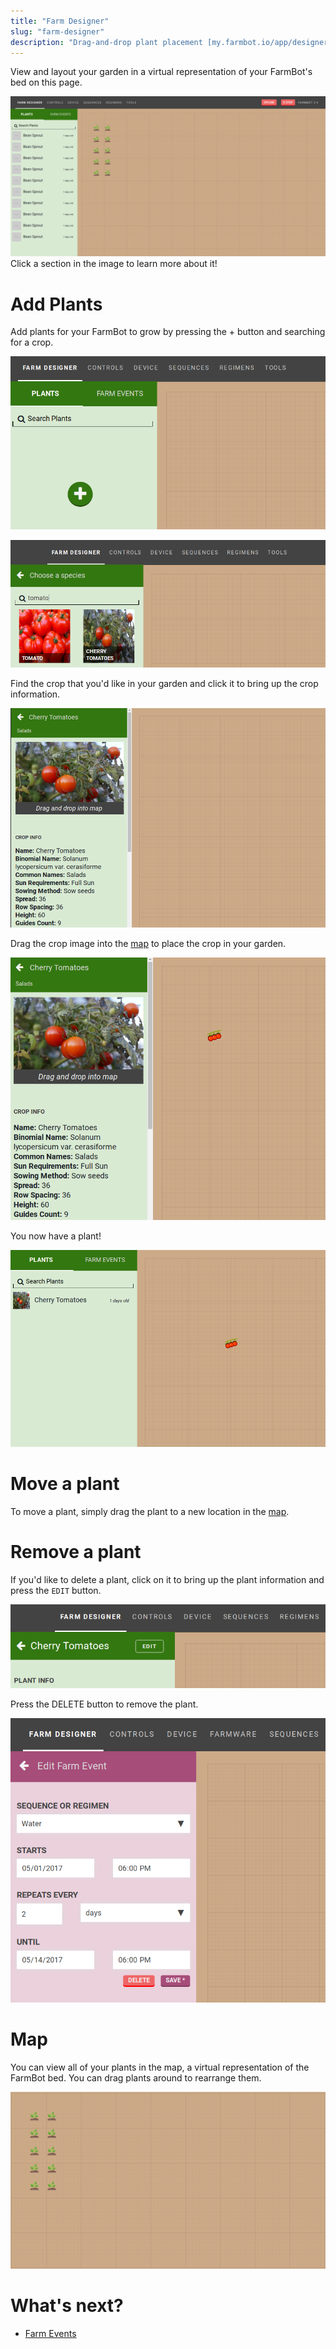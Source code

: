 ```yaml
---
title: "Farm Designer"
slug: "farm-designer"
description: "Drag-and-drop plant placement [my.farmbot.io/app/designer](http://my.farmbot.io/app/designer)"
---
```


View and layout your garden in a virtual representation of your FarmBot's bed on this page.

<div class="nav-image">
  <img class="nav-image" src="_images/sprouts.png" alt="Farm Designer" />
  <a href="https://software.farmbot.io/docs/farm-designer#add-plants" style="top: 8%; left: 0%; width: 21.5%; height: 91%;"></a>
  <a href="https://software.farmbot.io/docs/farm-designer#map" style="top: 8%; left: 21.5%; width: 78%; height: 91%;"></a>
</div>
<figcaption class="caption">Click a section in the image to learn more about it!</figcaption>



# Add Plants



<p>Add plants for your FarmBot to grow by pressing the <span class="fb-circle-button fb-green">+</span> button and searching for a crop.<p>



![add.png](_images/add.png)



![tomato.png](_images/tomato.png)

Find the crop that you'd like in your garden and click it to bring up the crop information.

![cherry_tomato.png](_images/cherry_tomato.png)

Drag the crop image into the [map](#map) to place the crop in your garden.

![tomato_drag.png](_images/tomato_drag.png)

You now have a plant!

![new_tomato.png](_images/new_tomato.png)



# Move a plant

To move a plant, simply drag the plant to a new location in the [map](#map).

# Remove a plant

If you'd like to delete a plant, click on it to bring up the plant information and press the `EDIT` button.

![edit.png](_images/edit.png)



<p>Press the <span class="fb-button fb-red">DELETE</span> button to remove the plant.</p>



![editing.png](_images/editing.png)



# Map

You can view all of your plants in the map, a virtual representation of the FarmBot bed. You can drag plants around to rearrange them.

![dc5db8f-map.png](_images/map.png)


# What's next?

 * [Farm Events](farm-events.md)
